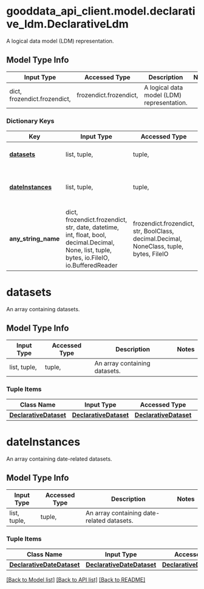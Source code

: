 # gooddata_api_client.model.declarative_ldm.DeclarativeLdm

A logical data model (LDM) representation.

## Model Type Info
Input Type | Accessed Type | Description | Notes
------------ | ------------- | ------------- | -------------
dict, frozendict.frozendict,  | frozendict.frozendict,  | A logical data model (LDM) representation. | 

### Dictionary Keys
Key | Input Type | Accessed Type | Description | Notes
------------ | ------------- | ------------- | ------------- | -------------
**[datasets](#datasets)** | list, tuple,  | tuple,  | An array containing datasets. | [optional] 
**[dateInstances](#dateInstances)** | list, tuple,  | tuple,  | An array containing date-related datasets. | [optional] 
**any_string_name** | dict, frozendict.frozendict, str, date, datetime, int, float, bool, decimal.Decimal, None, list, tuple, bytes, io.FileIO, io.BufferedReader | frozendict.frozendict, str, BoolClass, decimal.Decimal, NoneClass, tuple, bytes, FileIO | any string name can be used but the value must be the correct type | [optional]

# datasets

An array containing datasets.

## Model Type Info
Input Type | Accessed Type | Description | Notes
------------ | ------------- | ------------- | -------------
list, tuple,  | tuple,  | An array containing datasets. | 

### Tuple Items
Class Name | Input Type | Accessed Type | Description | Notes
------------- | ------------- | ------------- | ------------- | -------------
[**DeclarativeDataset**](DeclarativeDataset.md) | [**DeclarativeDataset**](DeclarativeDataset.md) | [**DeclarativeDataset**](DeclarativeDataset.md) |  | 

# dateInstances

An array containing date-related datasets.

## Model Type Info
Input Type | Accessed Type | Description | Notes
------------ | ------------- | ------------- | -------------
list, tuple,  | tuple,  | An array containing date-related datasets. | 

### Tuple Items
Class Name | Input Type | Accessed Type | Description | Notes
------------- | ------------- | ------------- | ------------- | -------------
[**DeclarativeDateDataset**](DeclarativeDateDataset.md) | [**DeclarativeDateDataset**](DeclarativeDateDataset.md) | [**DeclarativeDateDataset**](DeclarativeDateDataset.md) |  | 

[[Back to Model list]](../../README.md#documentation-for-models) [[Back to API list]](../../README.md#documentation-for-api-endpoints) [[Back to README]](../../README.md)

